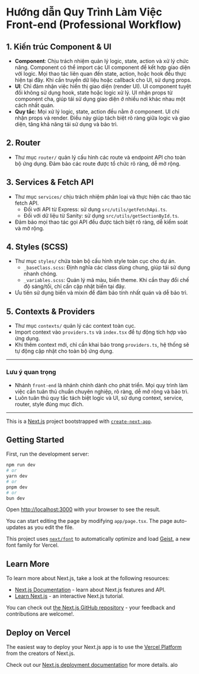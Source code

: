 
# Hướng dẫn Quy Trình Làm Việc Front-end (Professional Workflow)

## 1. Kiến trúc Component & UI

- **Component**: Chịu trách nhiệm quản lý logic, state, action và xử lý chức năng. Component có thể import các UI component để kết hợp giao diện với logic. Mọi thao tác liên quan đến state, action, hoặc hook đều thực hiện tại đây. Khi cần truyền dữ liệu hoặc callback cho UI, sử dụng props.
- **UI**: Chỉ đảm nhận việc hiển thị giao diện (render UI). UI component tuyệt đối không sử dụng hook, state hoặc logic xử lý. UI nhận props từ component cha, giúp tái sử dụng giao diện ở nhiều nơi khác nhau một cách nhất quán.
- **Quy tắc**: Mọi xử lý logic, state, action đều nằm ở component. UI chỉ nhận props và render. Điều này giúp tách biệt rõ ràng giữa logic và giao diện, tăng khả năng tái sử dụng và bảo trì.

## 2. Router

- Thư mục `router/` quản lý cấu hình các route và endpoint API cho toàn bộ ứng dụng. Đảm bảo các route được tổ chức rõ ràng, dễ mở rộng.

## 3. Services & Fetch API

- Thư mục `services/` chịu trách nhiệm phân loại và thực hiện các thao tác fetch API.
	- Đối với API từ Express: sử dụng `src/utils/getFetchApi.ts`.
	- Đối với dữ liệu từ Sanity: sử dụng `src/utils/getSectionById.ts`.
- Đảm bảo mọi thao tác gọi API đều được tách biệt rõ ràng, dễ kiểm soát và mở rộng.

## 4. Styles (SCSS)

- Thư mục `styles/` chứa toàn bộ cấu hình style toàn cục cho dự án.
	- `_baseClass.scss`: Định nghĩa các class dùng chung, giúp tái sử dụng nhanh chóng.
	- `_variables.scss`: Quản lý mã màu, biến theme. Khi cần thay đổi chế độ sáng/tối, chỉ cần cập nhật biến tại đây.
- Ưu tiên sử dụng biến và mixin để đảm bảo tính nhất quán và dễ bảo trì.

## 5. Contexts & Providers

- Thư mục `contexts/` quản lý các context toàn cục.
- Import context vào `providers.ts` và `index.tsx` để tự động tích hợp vào ứng dụng.
- Khi thêm context mới, chỉ cần khai báo trong `providers.ts`, hệ thống sẽ tự động cập nhật cho toàn bộ ứng dụng.

---
### Lưu ý quan trọng
- Nhánh `front-end` là nhánh chính dành cho phát triển. Mọi quy trình làm việc cần tuân thủ chuẩn chuyên nghiệp, rõ ràng, dễ mở rộng và bảo trì.
- Luôn tuân thủ quy tắc tách biệt logic và UI, sử dụng context, service, router, style đúng mục đích.

---
This is a [Next.js](https://nextjs.org) project bootstrapped with [`create-next-app`](https://nextjs.org/docs/app/api-reference/cli/create-next-app).

## Getting Started

First, run the development server:

```bash
npm run dev
# or
yarn dev
# or
pnpm dev
# or
bun dev
```

Open [http://localhost:3000](http://localhost:3000) with your browser to see the result.

You can start editing the page by modifying `app/page.tsx`. The page auto-updates as you edit the file.

This project uses [`next/font`](https://nextjs.org/docs/app/building-your-application/optimizing/fonts) to automatically optimize and load [Geist](https://vercel.com/font), a new font family for Vercel.

## Learn More

To learn more about Next.js, take a look at the following resources:

- [Next.js Documentation](https://nextjs.org/docs) - learn about Next.js features and API.
- [Learn Next.js](https://nextjs.org/learn) - an interactive Next.js tutorial.

You can check out [the Next.js GitHub repository](https://github.com/vercel/next.js) - your feedback and contributions are welcome!.

## Deploy on Vercel

The easiest way to deploy your Next.js app is to use the [Vercel Platform](https://vercel.com/new?utm_medium=default-template&filter=next.js&utm_source=create-next-app&utm_campaign=create-next-app-readme) from the creators of Next.js.

Check out our [Next.js deployment documentation](https://nextjs.org/docs/app/building-your-application/deploying) for more details. alo
